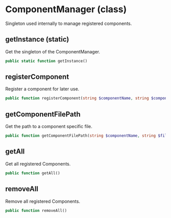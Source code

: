 # ComponentManager (class)

Singleton used internally to manage registered components.

## getInstance (static)
Get the singleton of the ComponentManager.
```php
public static function getInstance()
```

## registerComponent
Register a component for later use.
```php
public function registerComponent(string $componentName, string $componentPath = null)
```

## getComponentFilePath
Get the path to a component specific file.
```php
public function getComponentFilePath(string $componentName, string $fileName = 'index.php')
```

## getAll
Get all registered Components.
```php
public function getAll()
```

## removeAll
Remove all registered Components.
```php
public function removeAll()
```
